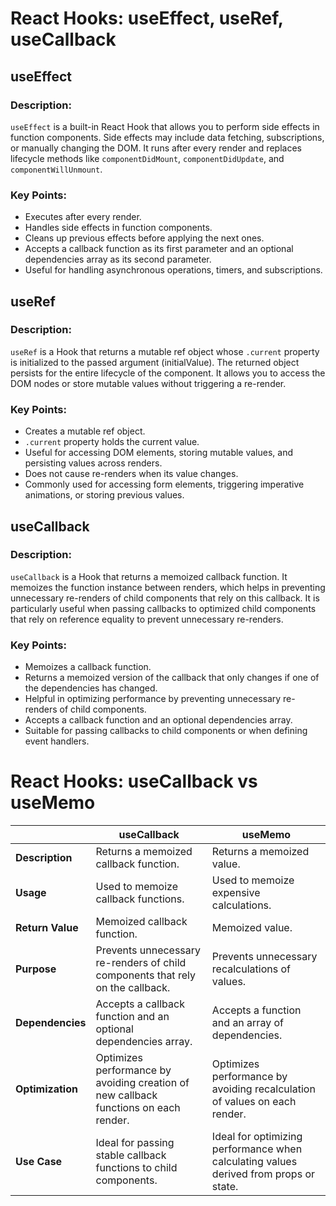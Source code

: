 # React Hooks: useEffect, useRef, useCallback

## useEffect

### Description:
`useEffect` is a built-in React Hook that allows you to perform side effects in function components. Side effects may include data fetching, subscriptions, or manually changing the DOM. It runs after every render and replaces lifecycle methods like `componentDidMount`, `componentDidUpdate`, and `componentWillUnmount`.

### Key Points:
- Executes after every render.
- Handles side effects in function components.
- Cleans up previous effects before applying the next ones.
- Accepts a callback function as its first parameter and an optional dependencies array as its second parameter.
- Useful for handling asynchronous operations, timers, and subscriptions.

## useRef

### Description:
`useRef` is a Hook that returns a mutable ref object whose `.current` property is initialized to the passed argument (initialValue). The returned object persists for the entire lifecycle of the component. It allows you to access the DOM nodes or store mutable values without triggering a re-render.

### Key Points:
- Creates a mutable ref object.
- `.current` property holds the current value.
- Useful for accessing DOM elements, storing mutable values, and persisting values across renders.
- Does not cause re-renders when its value changes.
- Commonly used for accessing form elements, triggering imperative animations, or storing previous values.

## useCallback

### Description:
`useCallback` is a Hook that returns a memoized callback function. It memoizes the function instance between renders, which helps in preventing unnecessary re-renders of child components that rely on this callback. It is particularly useful when passing callbacks to optimized child components that rely on reference equality to prevent unnecessary re-renders.

### Key Points:
- Memoizes a callback function.
- Returns a memoized version of the callback that only changes if one of the dependencies has changed.
- Helpful in optimizing performance by preventing unnecessary re-renders of child components.
- Accepts a callback function and an optional dependencies array.
- Suitable for passing callbacks to child components or when defining event handlers.

# React Hooks: useCallback vs useMemo

|                    | useCallback                              | useMemo                                  |
|--------------------|------------------------------------------|------------------------------------------|
| **Description**    | Returns a memoized callback function.    | Returns a memoized value.               |
| **Usage**          | Used to memoize callback functions.      | Used to memoize expensive calculations. |
| **Return Value**   | Memoized callback function.              | Memoized value.                         |
| **Purpose**        | Prevents unnecessary re-renders of child components that rely on the callback. | Prevents unnecessary recalculations of values. |
| **Dependencies**   | Accepts a callback function and an optional dependencies array. | Accepts a function and an array of dependencies. |
| **Optimization**   | Optimizes performance by avoiding creation of new callback functions on each render. | Optimizes performance by avoiding recalculation of values on each render. |
| **Use Case**       | Ideal for passing stable callback functions to child components. | Ideal for optimizing performance when calculating values derived from props or state. |
